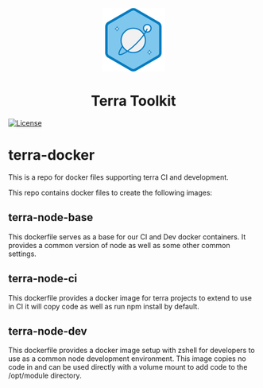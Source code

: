 <!-- Logo -->
<p align="center">
  <img height="128" width="128" src="https://github.com/cerner/terra-docker/raw/master/terra.png">
</p>

<!-- Name -->
<h1 align="center">
  Terra Toolkit
</h1>

[![License](https://badgen.net/github/license/cerner/terra-docker)](https://github.com/cerner/terra-docker/blob/master/LICENSE)

# terra-docker

This is a repo for docker files supporting terra CI and development.

This repo contains docker files to create the following images:

## terra-node-base

This dockerfile serves as a base for our CI and Dev docker containers. It provides a common version of node as well as some other common settings.

## terra-node-ci

This dockerfile provides a docker image for terra projects to extend to use in CI it will copy code as well as run npm install by default.

## terra-node-dev

This dockerfile provides a docker image setup with zshell for developers to use as a common node development environment. This image copies no code in and can be used directly with a volume mount to add code to the /opt/module directory.
